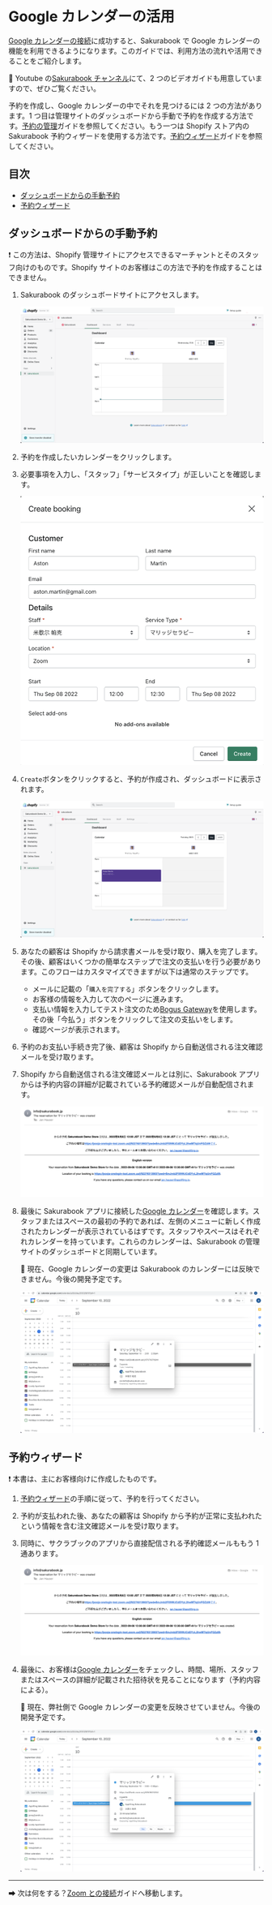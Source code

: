 # Google カレンダーの活用

[Google カレンダーの接続](./connect-google-calendar.md)に成功すると、Sakurabook で Google カレンダーの機能を利用できるようになります。このガイドでは、利用方法の流れや活用できることをご紹介します。

📌 Youtube の[Sakurabook チャンネル](https://www.youtube.com/channel/UCzs8kviSrLufN3ipRIeGc3Q/videos)にて、2 つのビデオガイドも用意していますので、ぜひご覧ください。

予約を作成し、Google カレンダーの中でそれを見つけるには 2 つの方法があります。1 つ目は管理サイトのダッシュボードから手動で予約を作成する方法です。[予約の管理](./manage-bookings.md)ガイドを参照してください。もう一つは Shopify ストア内の Sakurabook 予約ウィザードを使用する方法です。[予約ウィザード](./booking-wizard.md)ガイドを参照してください。

## 目次

- [ダッシュボードからの手動予約](#ダッシュボードからの手動予約)
- [予約ウィザード](#予約ウィザード)

## ダッシュボードからの手動予約

❗️ この方法は、Shopify 管理サイトにアクセスできるマーチャントとそのスタッフ向けのものです。Shopify サイトのお客様はこの方法で予約を作成することはできません。

1. Sakurabook のダッシュボードサイトにアクセスします。

   ![Alt text](../img/Screenshot%202022-08-31%20at%200.59.53.png?raw=true "Sakurabook Booking Dashboard")

2. 予約を作成したいカレンダーをクリックします。

3. 必要事項を入力し、「スタッフ」「サービスタイプ」が正しいことを確認します。

   ![Alt text](../img/Screenshot%202022-09-07%20at%2011.01.47.png?raw=true "Sakurabook Booking Create")

4. `Create`ボタンをクリックすると、予約が作成され、ダッシュボードに表示されます。

   ![Alt text](../img/Screenshot%202022-08-31%20at%201.01.33.png?raw=true "Sakurabook Booking Created")

5. あなたの顧客は Shopify から請求書メールを受け取り、購入を完了します。その後、顧客はいくつかの簡単なステップで注文の支払いを行う必要があります。このフローはカスタマイズできますが以下は通常のステップです。

   - メールに記載の「`購入を完了する`」ボタンをクリックします。
   - お客様の情報を入力して次のページに進みます。
   - 支払い情報を入力してテスト注文のため[Bogus Gateway](https://help.shopify.com/en/manual/checkout-settings/test-orders)を使用します。その後「今払う」ボタンをクリックして注文の支払いをします。
   - 確認ページが表示されます。

6. 予約のお支払い手続き完了後、顧客は Shopify から自動送信される注文確認メールを受け取ります。

7. Shopify から自動送信される注文確認メールとは別に、Sakurabook アプリからは予約内容の詳細が記載されている予約確認メールが自動配信されます。

   ![Alt text](../img/Screenshot%202022-09-07%20at%2011.17.13.png?raw=true "Sakurabook Confirmation Email")

8. 最後に Sakurabook アプリに接続した[Google カレンダー](https://calendar.google.com/)を確認します。スタッフまたはスペースの最初の予約であれば、左側のメニューに新しく作成されたカレンダーが表示されているはずです。スタッフやスペースはそれぞれカレンダーを持っています。これらのカレンダーは、Sakurabook の管理サイトのダッシュボードと同期しています。

   📌 現在、Google カレンダーの変更は Sakurabook のカレンダーには反映できません。今後の開発予定です。

   ![Alt text](../img/Screenshot%202022-09-07%20at%2015.49.46.png?raw=true "Sakurabook Google Calendar event")

## 予約ウィザード

❗️ 本書は、主にお客様向けに作成したものです。

1. [予約ウィザード](./booking-wizard.md#service-reservation)の手順に従って、予約を行ってください。

2. 予約が支払われた後、あなたの顧客は Shopify から予約が正常に支払われたという情報を含む注文確認メールを受け取ります。

3. 同時に、サクラブックのアプリから直接配信される予約確認メールももう 1 通あります。

   ![Alt text](../img/Screenshot%202022-09-07%20at%2011.17.13.png?raw=true "Sakurabook Email Confirmation")

4. 最後に、お客様は[Google カレンダー](https://calendar.google.com/)をチェックし、時間、場所、スタッフまたはスペースの詳細が記載された招待状を見ることになります（予約内容による）。

   📌 現在、弊社側で Google カレンダーの変更を反映させていません。今後の開発予定です。

   ![Alt text](../img/Screenshot%202022-09-07%20at%2015.54.53.png?raw=true "Sakurabook Google Calendar event")

---

➡ 次は何をする？[Zoom との接続](./connect-zoom.md)ガイドへ移動します。
